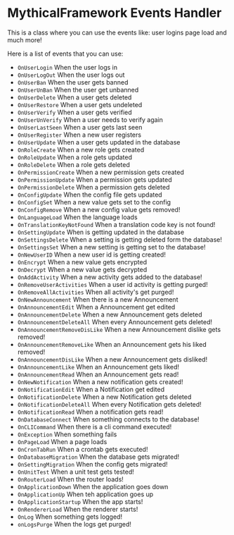 # MythicalFramework Events Handler

This is a class where you can use the events like: user logins page load and much more!

Here is a list of events that you can use:


- `OnUserLogin` When the user logs in
- `OnUserLogOut` When the user logs out
- `OnUserBan` When the user gets banned
- `OnUserUnBan` When the user get unbanned 
- `OnUserDelete` When a user gets deleted
- `OnUserRestore` When a user gets undeleted
- `OnUserVerify` When a user gets verified
- `OnUserUnVerify` When a user needs to verify again
- `OnUserLastSeen` When a user gets last seen
- `OnUserRegister` When a new user registers
- `OnUserUpdate` When a user gets updated in the database
- `OnRoleCreate` When a new role gets created
- `OnRoleUpdate` When a role gets updated
- `OnRoleDelete` When a role gets deleted
- `OnPermissionCreate` When a new permission gets created
- `OnPermissionUpdate` When a permission gets updated
- `OnPermissionDelete` When a permission gets deleted
- `OnConfigUpdate` When the config file gets updated
- `OnConfigSet` When a new value gets set to the config
- `OnConfigRemove` When a new config value gets removed!
- `OnLanguageLoad` When the language loads
- `OnTranslationKeyNotFound` When a translation code key is not found!
- `OnSettingUpdate` When is getting updated in the database
- `OnSettingsDelete` When a setting is getting deleted form the database!
- `OnSettingsSet` When a new setting is getting set to the database!
- `OnNewUserID` When a new user id is getting created!
- `OnEncrypt` When a new value gets encrypted
- `OnDecrypt` When a new value gets decrypted
- `OnAddActivity` When a new activity gets added to the database!
- `OnRemoveUserActivities` When a user id activity is getting purged!
- `OnRemoveAllActivities` When all activity's get purged!
- `OnNewAnnouncement` When there is a new Announcement
- `OnAnnouncementEdit` When a Announcement get edited
- `OnAnnouncementDelete` When a new Announcement gets deleted
- `OnAnnouncementDeleteAll` When every Announcement gets deleted!
- `OnAnnouncementRemoveDisLike` When a new Announcement dislike gets removed!
- `OnAnnouncementRemoveLike` When an Announcement gets his liked removed!
- `OnAnnouncementDisLike` When a new Announcement gets disliked!
- `OnAnnouncementLike` When an Announcement gets liked!
- `OnAnnouncementRead` When an Announcement gets read!
- `OnNewNotification` When a new notification gets created! 
- `OnNotificationEdit` When a Notification get edited
- `OnNotificationDelete` When a new Notification gets deleted
- `OnNotificationDeleteAll` When every Notification gets deleted!
- `OnNotificationRead` When a notification gets read!
- `OnDatabaseConnect` When something connects to the database!
- `OnCLICommand` When there is a cli command executed!
- `OnException` When something fails
- `OnPageLoad` When a page loads
- `OnCronTabRun` When a crontab gets executed!
- `OnDatabaseMigration` When the database gets migrated!
- `OnSettingMigration` When the config gets migrated!
- `OnUnitTest` When a unit test gets tested!
- `OnRouterLoad` When the router loads!
- `OnApplicationDown` When the application goes down
- `OnApplicationUp` When teh application goes up
- `OnApplicationStartup` When the app starts!
- `OnRendererLoad` When the renderer starts!
- `OnLog` When something gets logged!
- `onLogsPurge` When the logs get purged!
